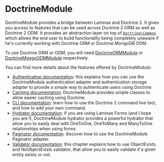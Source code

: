 # DoctrineModule

DoctrineModule provides a bridge between Laminas and Doctrine 2.
It gives you access to features that can be used across Doctrine 2 ORM as well as Doctrine 2 ODM.
It provides an abstraction layer on top of [`Doctrine\Common`](https://github.com/doctrine/common)
which allows the end user to build functionality being completely unaware if he's currently working
with Doctrine ORM or Doctrine MongoDB ODM.

To use Doctrine ORM or ODM, you will need [DoctrineORMModule](https://github.com/doctrine/DoctrineORMModule)
or [DoctrineMongoODMModule](https://github.com/doctrine/DoctrineMongoODMModule) respectively.

You can find more details about the features offered by DoctrineModule:

* [Authentication documentation](https://github.com/doctrine/DoctrineModule/blob/master/docs/authentication.md): this explains how you can use the DoctrineModule authentication adapter and authentication storage adapter to provide a simple way to authenticate users using Doctrine.
* [Caching documentation](https://github.com/doctrine/DoctrineModule/blob/master/docs/caching.md): DoctrineModule provides simple classes to allow easier caching using Doctrine.
* [CLI documentation](https://github.com/doctrine/DoctrineModule/blob/master/docs/cli.md): learn how to use the Doctrine 2 command line tool, and how to add your own command.
* [Hydrator documentation](https://github.com/doctrine/DoctrineModule/blob/master/docs/hydrator.md): if you are using Laminas Forms (and I hope you are !), DoctrineModule hydrator provides a powerful hydrator that allow you to easily deal with OneToOne, OneToMany and ManyToOne relationships when using forms.
* [Paginator documentation](https://github.com/doctrine/DoctrineModule/blob/master/docs/paginator.md): discover how to use the DoctrineModule Paginator adapter.
* [Validator documentation](https://github.com/doctrine/DoctrineModule/blob/master/docs/validator.md): this chapter explains how to use ObjectExists and NoObjectExists validator, that allow you to easily validate if a given entity exists or not.

